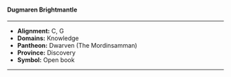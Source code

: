 #### Dugmaren Brightmantle
___

- **Alignment:** C, G
- **Domains:** Knowledge
- **Pantheon:** Dwarven (The Mordinsamman)
- **Province:** Discovery
- **Symbol:** Open book
___
